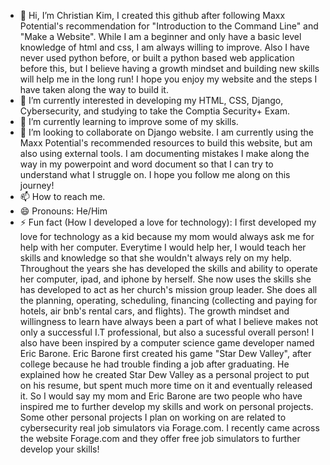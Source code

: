 - 👋 Hi, I’m Christian Kim, I created this github after following Maxx Potential's recommendation for "Introduction to the Command Line" and "Make a Website". While I am a beginner and only have a basic level knowledge of html and css, I am always willing to improve. Also I have never used python before, or built a python based web application before this, but I believe having a growth mindset and building new skills will help me in the long run! I hope you enjoy my website and the steps I have taken along the way to build it. 
- 👀 I’m currently interested in developing my HTML, CSS, Django, Cybersecurity, and studying to take the Comptia Security+ Exam.
- 🌱 I’m currently learning to improve some of my skills.
- 💞️ I’m looking to collaborate on Django website. I am currently using the Maxx Potential's recommended resources to build this website, but am also using external tools. I am documenting mistakes I make along the way in my powerpoint and word document so that I can try to understand what I struggle on. I hope you follow me along on this journey!
- 📫 How to reach me. 
- 😄 Pronouns: He/Him
- ⚡ Fun fact (How I developed a love for technology): I first developed my love for technology as a kid because my mom would always ask me for help with her computer. Everytime I would help her, I would teach her skills and knowledge so that she wouldn't always rely on my help. Throughout the years she has developed the skills and ability to operate her computer, ipad, and iphone by herself. She now uses the skills she has developed to act as her church's mission group leader. She does all the planning, operating, scheduling, financing (collecting and paying for hotels, air bnb's rental cars, and flights). The growth mindset and willingness to learn have always been a part of what I believe makes not only a successful I.T professional, but also a sucessful overall person! I also have been inspired by a computer science game developer named Eric Barone. Eric Barone first created his game "Star Dew Valley", after college because he had trouble finding a job after graduating. He explained how he created Star Dew Valley as a personal project to put on his resume, but spent much more time on it and eventually released it. So I would say my mom and Eric Barone are two people who have inspired me to further develop my skills and work on personal projects. Some other personal projects I plan on working on are related to cybersecurity real job simulators via Forage.com. I recently came across the website Forage.com and they offer free job simulators to further develop your skills!

<!---
christiankim364/christiankim364 is a ✨ special ✨ repository because its `README.md` (this file) appears on your GitHub profile.
You can click the Preview link to take a look at your changes.
--->
